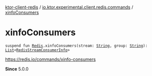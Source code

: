 [ktor-client-redis](../index.md) / [io.ktor.experimental.client.redis.commands](index.md) / [xinfoConsumers](./xinfo-consumers.md)

# xinfoConsumers

`suspend fun `[`Redis`](../io.ktor.experimental.client.redis/-redis/index.md)`.xinfoConsumers(stream: `[`String`](https://kotlinlang.org/api/latest/jvm/stdlib/kotlin/-string/index.html)`, group: `[`String`](https://kotlinlang.org/api/latest/jvm/stdlib/kotlin/-string/index.html)`): `[`List`](https://kotlinlang.org/api/latest/jvm/stdlib/kotlin.collections/-list/index.html)`<`[`RedisStreamConsumerInfo`](-redis-stream-consumer-info/index.md)`>`

https://redis.io/commands/xinfo-consumers

**Since**
5.0.0

